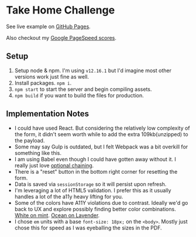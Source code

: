 # Take Home Challenge

See live example on [GitHub Pages](https://anthony-dandrea.github.io/ac-form-challenge/build/index.html).

Also checkout my [Google PageSpeed scores](https://developers.google.com/speed/pagespeed/insights/?url=https%3A%2F%2Fanthony-dandrea.github.io%2Fac-form-challenge%2Fbuild%2Findex.html&tab=mobile).

## Setup
1. Setup node & npm. I'm using `v12.16.1` but I'd imagine most other versions work just fine as well.
2. Install packages. `npm i`.
3. `npm start` to start the server and begin compiling assets.
4. `npm build` if you want to build the files for production.

## Implementation Notes
- I could have used React. But considering the relatively low complexity of the form, it didn't seem worth while to add the extra 109kb(unzipped) to the payload.
- Some may say Gulp is outdated, but I felt Webpack was a bit overkill for something like this.
- I am using Babel even though I could have gotten away without it. I really just love [optional chaining](https://babeljs.io/docs/en/babel-plugin-proposal-optional-chaining).
- There is a "reset" button in the bottom right corner for resetting the form.
- Data is saved via `sessionStorage` so it will persist upon refresh.
- I'm leveraging a lot of HTML5 validation. I prefer this as it usually handles a lot of the a11y heavy lifting for you.
- Some of the colors have A11Y violations due to contrast. Ideally we'd go back to UX and explore possibly finding better color combinations. [White on mint](https://color.a11y.com/ContrastPair/?bgcolor=19cca3&fgcolor=ffffff). [Ocean on Lavender](https://color.a11y.com/ContrastPair/?bgcolor=E3EBFC&fgcolor=356AE6).
- I chose `em` units with a base `font-size: 18px;` on the `<body>`. Mostly just chose this for speed as I was eyeballing the sizes in the PDF.
